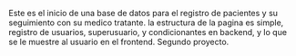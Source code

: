 Este es el inicio de una base de datos para el registro de pacientes y su seguimiento con su medico tratante.
la estructura de la pagina es simple, registro de usuarios,  superusuario, y condicionantes en backend, y lo que se le muestre al usuario en el frontend. Segundo proyecto.